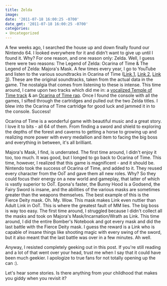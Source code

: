 ```yaml
---
title: Zelda
image: 
date: '2011-07-18 16:00:25 -0700'
date_gmt: '2011-07-18 16:00:25 -0700'
categories:
- Uncategorized
---
```

A few weeks ago, I searched the house up and down finally found our Nintendo 64. I looked everywhere for it and didn't want to give up until I found it. Why? For one reason, and one reason only: Zelda. Well, I guess there were two reasons: The Legend of Zelda: Ocarina of Time & The Legend of Zelda: Majora's Mask. A few times every year, I go to YouTube and listen to the various soundtracks in Ocarina of Time (<a href="http://www.youtube.com/watch?v=Mc7BCZFP9Ww" target="_blank">Link 1</a>, <a href="http://www.youtube.com/watch?v=Y-I_Y9agnUc" target="_blank">Link 2</a>, <a href="http://www.youtube.com/watch?v=Hy0aEj85ifY" target="_blank">Link 3</a>). These are the original soundtracks, taken from the actual data in the game. The nostalgia that comes from listening to these is intense. This time around, I came upon two tracks which did me in: a <a href="http://www.youtube.com/watch?v=MdQT2FmQmbs" target="_blank">vocalized Temple of Time track</a> &amp; an <a href="http://www.youtube.com/watch?v=8fzuWb6Qi6k" target="_blank">Ocarina of Time rap</a>. Once I found the console with all the games, I sifted through the cartridges and pulled out the two Zelda titles. I blew into the Ocarina of Time cartridge for good luck and jammed it in to the console. Success!

Ocarina of Time is a wonderful game with beautiful music and a great story. I love it to bits - all 64 of them. From finding a sword and shield to exploring the depths of the forest and caverns to getting a horse to growing up and realizing more power with every medallion and item to facing the big boss and everything in between, it's all brilliant.

Majora's Mask, I find, is underrated. The first time around, I didn't enjoy it too, too much. It was good, but I longed to go back to Ocarina of Time. This time, however, I realized that this game is magnificent - and it should be. Nintendo took the success of Ocarina of Time, and added to it. They reused every character from the OoT and gave them all new roles. Why? So they could focus their energy on a new world and gameplay, that latter of which is vastly superior to OoT. Epona's faster, the Bunny Hood is a Godsend, the Fairy Sword is insane, and the abilities of the various masks are sometimes greater than the weapons themselves. The best example of this is the Fierce Deity mask. Oh. My. Wow. This mask makes Link even nuttier than Adult Link in OoT. This is where the greatest fault of MM lies. The big boss is way too easy. The first time around, I struggled because I didn't collect all the masks and took on Majora's Mask/Incarnation/Wrath as Link. This time around, I did the entire Bomber's Notebook and got every mask and did the last battle with the Fierce Deity mask. I guess the reward is a Link who is capable of insane things like shooting magic with every swing of the sword, but it also meant that the last battle was over in a few minutes. Ah well.

Anyway, I resisted completely geeking out in this post. If you're still reading and a lot of that went over your head, trust me when I say that it could have been much geekier. I apologize to true fans for not totally opening up the can :).

Let's hear some stories. Is there anything from your childhood that makes you giddy when you revisit it?

